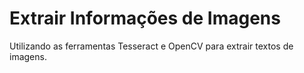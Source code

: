 # Extrair Informações de Imagens
Utilizando as ferramentas Tesseract e OpenCV para extrair textos de imagens.
